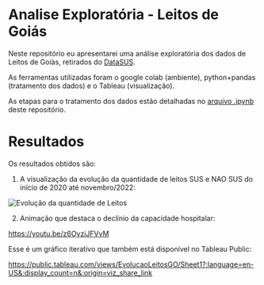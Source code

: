 # Analise Exploratória - Leitos de Goiás

Neste repositório eu apresentarei uma análise exploratória dos dados de Leitos de Goiàs, retirados do [DataSUS](https://datasus.saude.gov.br/transferencia-de-arquivos/).

As ferramentas utilizadas foram o google colab (ambiente), python+pandas (tratamento dos dados) e o Tableau (visualização).

As etapas para o tratamento dos dados estão detalhadas no [arquivo .ipynb](https://github.com/victor-alexandre/Analise_Exploratoria_Leitos_GO/blob/main/Candidatura%20-%20Vaga%20de%20Cientista%20de%20Dados.ipynb) deste repositório.

# Resultados
 
Os resultados obtidos são:
 
 
1) A visualização da evolução da quantidade de leitos SUS e NAO SUS do início de 2020 até novembro/2022:

![Evolução da quantidade de Leitos](https://media.discordapp.net/attachments/454743706306609152/1058173829022748824/xp2aAOSzJjsQAAAABJRU5ErkJggg.png)


2) Animação que destaca o declínio da capacidade hospitalar:

https://youtu.be/z6OyziJFVvM

Esse é um gráfico iterativo que também está disponível no Tableau Public: 

https://public.tableau.com/views/EvolucaoLeitosGO/Sheet1?:language=en-US&:display_count=n&:origin=viz_share_link

